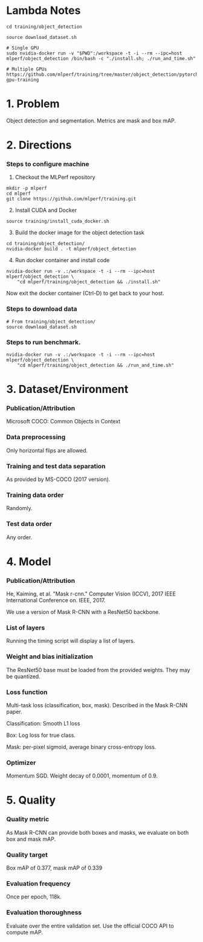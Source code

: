 # Lambda Notes

```
cd training/object_detection

source download_dataset.sh

# Single GPU
sudo nvidia-docker run -v "$PWD":/workspace -t -i --rm --ipc=host mlperf/object_detection /bin/bash -c "./install.sh; ./run_and_time.sh"

# Multiple GPUs
https://github.com/mlperf/training/tree/master/object_detection/pytorch#multi-gpu-training
```


# 1. Problem
Object detection and segmentation. Metrics are mask and box mAP.

# 2. Directions

### Steps to configure machine

1. Checkout the MLPerf repository
```
mkdir -p mlperf
cd mlperf
git clone https://github.com/mlperf/training.git
```
2. Install CUDA and Docker
```
source training/install_cuda_docker.sh
```
3. Build the docker image for the object detection task
```
cd training/object_detection/
nvidia-docker build . -t mlperf/object_detection
```

4. Run docker container and install code
```
nvidia-docker run -v .:/workspace -t -i --rm --ipc=host mlperf/object_detection \
    "cd mlperf/training/object_detection && ./install.sh"
```
Now exit the docker container (Ctrl-D) to get back to your host.

### Steps to download data
```
# From training/object_detection/
source download_dataset.sh
```

### Steps to run benchmark.
```
nvidia-docker run -v .:/workspace -t -i --rm --ipc=host mlperf/object_detection \
    "cd mlperf/training/object_detection && ./run_and_time.sh"
```

# 3. Dataset/Environment
### Publication/Attribution
Microsoft COCO: Common Objects in Context

### Data preprocessing
Only horizontal flips are allowed.

### Training and test data separation
As provided by MS-COCO (2017 version).

### Training data order
Randomly.

### Test data order
Any order.

# 4. Model
### Publication/Attribution
He, Kaiming, et al. "Mask r-cnn." Computer Vision (ICCV), 2017 IEEE International Conference on.
IEEE, 2017.

We use a version of Mask R-CNN with a ResNet50 backbone.

### List of layers
Running the timing script will display a list of layers.

### Weight and bias initialization
The ResNet50 base must be loaded from the provided weights. They may be quantized.

### Loss function
Multi-task loss (classification, box, mask). Described in the Mask R-CNN paper.

Classification: Smooth L1 loss

Box: Log loss for true class.

Mask: per-pixel sigmoid, average binary cross-entropy loss.

### Optimizer
Momentum SGD. Weight decay of 0.0001, momentum of 0.9.

# 5. Quality
### Quality metric
As Mask R-CNN can provide both boxes and masks, we evaluate on both box and mask mAP.

### Quality target
Box mAP of 0.377, mask mAP of 0.339

### Evaluation frequency
Once per epoch, 118k.

### Evaluation thoroughness
Evaluate over the entire validation set. Use the official COCO API to compute mAP.
